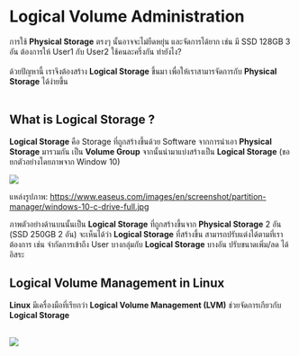 # Logical Volume Administration

การใช้ **Physical Storage** ตรงๆ นั้นอาจจะไม่ยืดหยุ่น และจัดการได้ยาก เช่น มี SSD 128GB 3 อัน ต้องการให้ User1 กับ User2 ใช้คนละครึ่งกัน ทำยังไง?<br><br> ด้วยปัญหานี้ เราจึงต้องสร้าง **Logical Storage** ขึ้นมา เพื่อให้เราสามารจัดการกับ **Physical Storage** ได้ง่ายขึ้น <br><br>




## What is Logical Storage ?
**Logical Storage** คือ Storage ที่ถูกสร้างขึ้นด้วย Software จากการนำเอา **Physical Storage** มารวมกัน เป็น **Volume Group** จากนั้นนำมาแบ่งสร้างเป็น **Logical Storage** (ขอยกตัวอย่างโดยภาพจาก Window 10)

<img src="https://www.easeus.com/images/en/screenshot/partition-manager/windows-10-c-drive-full.jpg">

แหล่งรูปภาพ: https://www.easeus.com/images/en/screenshot/partition-manager/windows-10-c-drive-full.jpg

ภาพตัวอย่างด้านบนนั้นเป็น **Logical Storage** ที่ถูกสร้างขึ้นจาก **Physical Storage** 2 อัน (SSD 250GB 2 อัน) จะเห็นได้ว่า **Logical Storage** ที่สร้างขึ้น สามารถปรับแต่งได้ตามที่เราต้องการ เช่น จำกัดการเข้าถึง User บางกลุ่มกับ **Logical Storage** บางอัน ปรับขนาดเพิ่ม/ลด ได้อิสระ


## Logical Volume Management in Linux

**Linux** มีเครื่องมือที่เรียกว่า **Logical Volume Management (LVM)** ช่วยจัดการเกียวกับ **Logical Storage**

<br>
<img  src="https://www.cyberciti.biz/media/new/faq/2018/08/Shows-information-about-available-LVM-logical-volumes.png">

